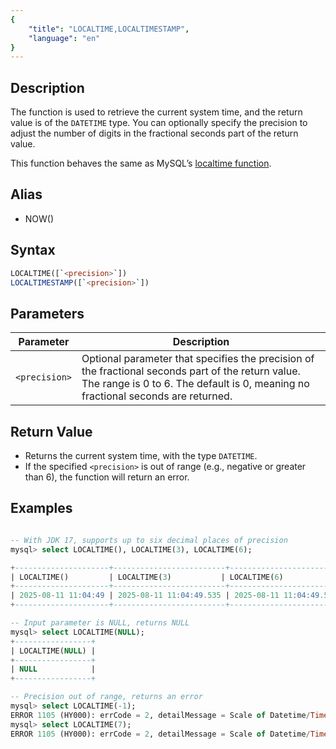 ```yaml
---
{
    "title": "LOCALTIME,LOCALTIMESTAMP",
    "language": "en"
}
---
```


## Description
The function is used to retrieve the current system time, and the return value is of the `DATETIME` type. You can optionally specify the precision to adjust the number of digits in the fractional seconds part of the return value.

This function behaves the same as MySQL’s [localtime function](https://dev.mysql.com/doc/refman/8.4/en/date-and-time-functions.html#function_localtime).

## Alias

- NOW()

## Syntax

```sql
LOCALTIME([`<precision>`])
LOCALTIMESTAMP([`<precision>`])
```

## Parameters

| Parameter       | Description                                                                                                                        |
|------------------|------------------------------------------------------------------------------------------------------------------------------------|
| `<precision>`    | Optional parameter that specifies the precision of the fractional seconds part of the return value. The range is 0 to 6. The default is 0, meaning no fractional seconds are returned. |

## Return Value
- Returns the current system time, with the type `DATETIME`.
- If the specified `<precision>` is out of range (e.g., negative or greater than 6), the function will return an error.

## Examples

```sql

-- With JDK 17, supports up to six decimal places of precision
mysql> select LOCALTIME(), LOCALTIME(3), LOCALTIME(6);

+---------------------+-------------------------+----------------------------+
| LOCALTIME()         | LOCALTIME(3)           | LOCALTIME(6)               |
+---------------------+-------------------------+----------------------------+
| 2025-08-11 11:04:49 | 2025-08-11 11:04:49.535 | 2025-08-11 11:04:49.535992 |
+---------------------+-------------------------+----------------------------+

-- Input parameter is NULL, returns NULL
mysql> select LOCALTIME(NULL);
+-----------------+
| LOCALTIME(NULL) |
+-----------------+
| NULL            |
+-----------------+

-- Precision out of range, returns an error
mysql> select LOCALTIME(-1);
ERROR 1105 (HY000): errCode = 2, detailMessage = Scale of Datetime/Time must between 0 and 6. Scale was set to: -1
mysql> select LOCALTIME(7);
ERROR 1105 (HY000): errCode = 2, detailMessage = Scale of Datetime/Time must between 0 and 6. Scale was set to: